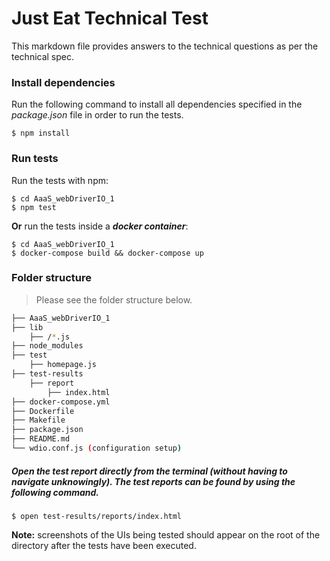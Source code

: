 # Just Eat Technical Test
This markdown file provides answers to the technical questions as per the technical spec.

### Install dependencies
Run the following command to install all dependencies specified in the *package.json* file in order to run the tests.

```
$ npm install
```
### Run tests
Run the tests with npm:

```
$ cd AaaS_webDriverIO_1
$ npm test
```

**Or** run the tests inside a ***docker container***:

```
$ cd AaaS_webDriverIO_1
$ docker-compose build && docker-compose up
```

### Folder structure
> Please see the folder structure below.

```bash
├── AaaS_webDriverIO_1
├── lib
	├── /*.js
├── node_modules
├── test
	├── homepage.js
├── test-results
	├── report
		├── index.html
├── docker-compose.yml
├── Dockerfile
├── Makefile
├── package.json
├── README.md
└── wdio.conf.js (configuration setup)
```
##### Open the test report directly from the terminal (without having to navigate unknowingly). The test reports can be found by using the following command.
```
$ open test-results/reports/index.html
```
**Note:** screenshots of the UIs being tested should appear on the root of the directory after the tests have been executed.
